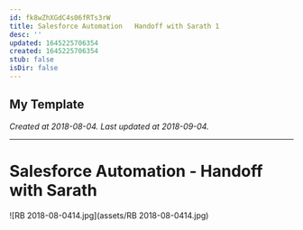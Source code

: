 ```yaml
---
id: fk8wZhXGdC4s06fRTs3rW
title: Salesforce Automation   Handoff with Sarath 1
desc: ''
updated: 1645225706354
created: 1645225706354
stub: false
isDir: false
---
```

My Template
---

_Created at 2018-08-04._
_Last updated at 2018-09-04._




---

# Salesforce Automation - Handoff with Sarath


![RB 2018-08-0414.jpg](assets/RB 2018-08-0414.jpg)


